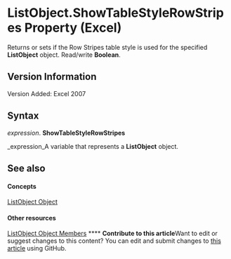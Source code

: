 
# ListObject.ShowTableStyleRowStripes Property (Excel)

Returns or sets if the Row Stripes table style is used for the specified  **ListObject** object. Read/write **Boolean**.


## Version Information

Version Added: Excel 2007 


## Syntax

 _expression_. **ShowTableStyleRowStripes**

 _expression_A variable that represents a  **ListObject** object.


## See also


#### Concepts


 [ListObject Object](46de6c4f-8ce0-0c7d-da59-6e52f5eab612.md)
#### Other resources


 [ListObject Object Members](d34f895c-cf60-f644-866b-7b757716e7a6.md)
****   **Contribute to this article**Want to edit or suggest changes to this content? You can edit and submit changes to  [this article](https://github.com/jhershey00/VBA_Excel_Test/OpenXMLCon/articles/e4853b8a-862f-857b-2d61-a0da3a78e40d.md) using GitHub.

